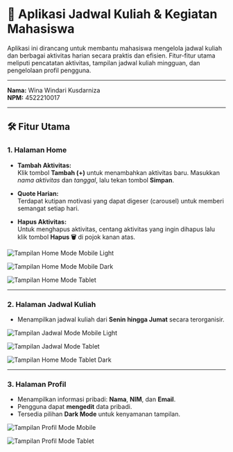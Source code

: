 # 📅 Aplikasi Jadwal Kuliah & Kegiatan Mahasiswa

Aplikasi ini dirancang untuk membantu mahasiswa mengelola jadwal kuliah dan berbagai aktivitas harian secara praktis dan efisien. Fitur-fitur utama meliputi pencatatan aktivitas, tampilan jadwal kuliah mingguan, dan pengelolaan profil pengguna.

---

**Nama:** Wina Windari Kusdarniza  
**NPM:** 4522210017

---

## 🛠️ Fitur Utama

### 1. Halaman Home
- **Tambah Aktivitas:**  
  Klik tombol **Tambah (+)** untuk menambahkan aktivitas baru. Masukkan *nama aktivitas* dan *tanggal*, lalu tekan tombol **Simpan**.

- **Quote Harian:**  
  Terdapat kutipan motivasi yang dapat digeser (carousel) untuk memberi semangat setiap hari.

- **Hapus Aktivitas:**  
  Untuk menghapus aktivitas, centang aktivitas yang ingin dihapus lalu klik tombol **Hapus 🗑️** di pojok kanan atas.

![Tampilan Home Mode Mobile Light](https://github.com/user-attachments/assets/fed5cb39-ad4f-4009-a395-70dbfb89caf7)

![Tampilan Home Mode Mobile Dark](https://github.com/user-attachments/assets/a2a3c65f-e0fd-4a04-a379-f5b7d282c517)


![Tampilan Home Mode Tablet](https://github.com/user-attachments/assets/bcf8d092-b303-41ef-a4db-6466d2e7beb0)



---

### 2. Halaman Jadwal Kuliah
- Menampilkan jadwal kuliah dari **Senin hingga Jumat** secara terorganisir.

![Tampilan Jadwal Mode Mobile Light](https://github.com/user-attachments/assets/3e916fb0-8b92-4455-9bc6-d8c15fb0bcf7)

![Tampilan Jadwal Mode Tablet](https://github.com/user-attachments/assets/26388a7e-bcc3-4002-8ef1-9cd36e5acf70)

![Tampilan Home Mode Tablet Dark](https://github.com/user-attachments/assets/a141614c-e356-4050-ac17-cd5706fdee3c)




---

### 3. Halaman Profil
- Menampilkan informasi pribadi: **Nama**, **NIM**, dan **Email**.
- Pengguna dapat **mengedit** data pribadi.
- Tersedia pilihan **Dark Mode** untuk kenyamanan tampilan.

![Tampilan Profil Mode Mobile](https://github.com/user-attachments/assets/c9757d0b-2823-4b83-837b-ac639f2ff588)


![Tampilan Profil Mode Tablet](https://github.com/user-attachments/assets/47bb2b23-2d10-4e8b-ac5c-5c8c00e4c492)



